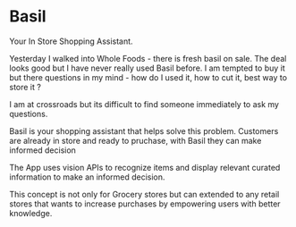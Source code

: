 # Basil
Your In Store Shopping Assistant.

Yesterday I walked into Whole Foods - there is fresh basil on sale. The deal looks good but I have never really used Basil before. I am tempted to buy it but there questions in my mind - how do I used it, how to cut it, best way to store it ?

I am at crossroads but its difficult to find someone immediately to ask my questions.

Basil is your shopping assistant that helps solve this problem. Customers are already in store and ready to pruchase, with Basil they can make informed decision

The App uses vision APIs to recognize items and display relevant curated information to make an informed decision.

This concept is not only for Grocery stores but can extended to any retail stores that wants to increase purchases by empowering users with better knowledge.
